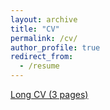 ```yaml
---
layout: archive
title: "CV"
permalink: /cv/
author_profile: true
redirect_from:
  - /resume
---
```


[Long CV (3 pages)](https://namanaggarwal.github.io/files/resume.pdf)